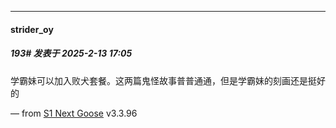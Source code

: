 ﻿
*****

####  strider_oy  
##### 193#       发表于 2025-2-13 17:05

学霸妹可以加入败犬套餐。这两篇鬼怪故事普普通通，但是学霸妹的刻画还是挺好的

— from [S1 Next Goose](https://www.pgyer.com/GcUxKd4w) v3.3.96

